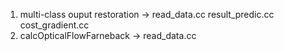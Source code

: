 1. multi-class ouput restoration -> read_data.cc result_predic.cc cost_gradient.cc
2. calcOpticalFlowFarneback -> read_data.cc

